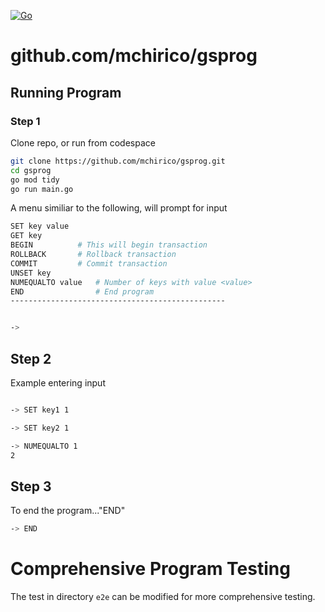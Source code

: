 [![Go](https://github.com/mchirico/gsprog/actions/workflows/go.yml/badge.svg)](https://github.com/mchirico/gsprog/actions/workflows/go.yml)
# github.com/mchirico/gsprog

## Running Program

### Step 1

Clone repo, or run from codespace
```bash
git clone https://github.com/mchirico/gsprog.git
cd gsprog
go mod tidy
go run main.go

```

A menu similiar to the following, will prompt for input 


```bash
SET key value     
GET key
BEGIN          # This will begin transaction
ROLLBACK       # Rollback transaction
COMMIT         # Commit transaction
UNSET key      
NUMEQUALTO value   # Number of keys with value <value>
END                # End program
------------------------------------------------


-> 

```

## Step 2

Example entering input

```bash

-> SET key1 1

-> SET key2 1

-> NUMEQUALTO 1
2

```

## Step 3

To end the program..."END"

```bash
-> END
```


# Comprehensive Program Testing

The test in  directory `e2e` can be modified for
more comprehensive testing.


